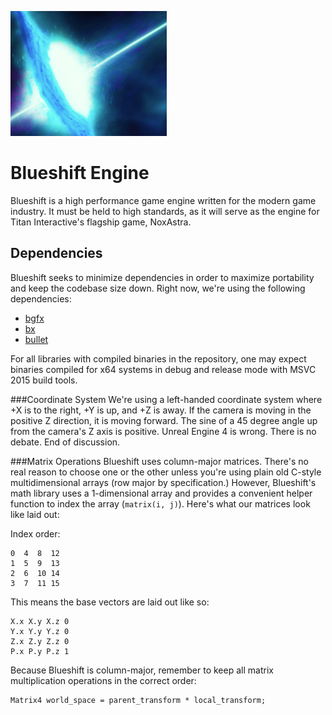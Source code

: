 ![Blueshift Engine](blueshift.png)

# Blueshift Engine
Blueshift is a high performance game engine written for the modern game industry. It must be held to high standards, as it will serve as the engine for Titan Interactive's flagship game, NoxAstra.

## Dependencies
Blueshift seeks to minimize dependencies in order to maximize portability and keep the codebase size down. Right now, we're using the following dependencies:

 - [bgfx](https://github.com/bkaradzic/bgfx)
 - [bx](https://github.com/bkaradzic/bx)
 - [bullet](https://github.com/bulletphysics/bullet3)

For all libraries with compiled binaries in the repository, one may expect binaries compiled for x64 systems in debug and release mode with MSVC 2015 build tools.

###Coordinate System
We're using a left-handed coordinate system where +X is to the right, +Y is up, and +Z is away. If the camera is moving in the positive Z direction, it is moving forward. The sine of a 45 degree angle up from the camera's Z axis is positive. Unreal Engine 4 is wrong. There is no debate. End of discussion.

###Matrix Operations
Blueshift uses column-major matrices. There's no real reason to choose one or the other unless you're using plain old C-style multidimensional arrays (row major by specification.) However, Blueshift's math library uses a 1-dimensional array and provides a convenient helper function to index the array (`matrix(i, j)`). Here's what our matrices look like laid out:

Index order:

    0  4  8  12
    1  5  9  13
    2  6  10 14
    3  7  11 15

This means the base vectors are laid out like so:

    X.x X.y X.z 0
    Y.x Y.y Y.z 0
    Z.x Z.y Z.z 0
    P.x P.y P.z 1

Because Blueshift is column-major, remember to keep all matrix multiplication operations in the correct order:

    Matrix4 world_space = parent_transform * local_transform;
